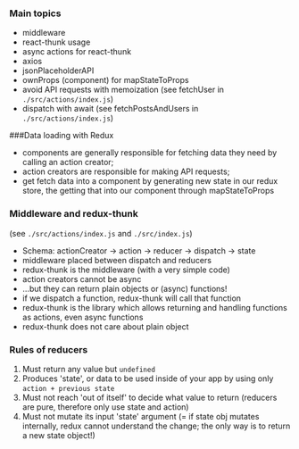 ### Main topics

- middleware
- react-thunk usage
- async actions for react-thunk
- axios
- jsonPlaceholderAPI
- ownProps (component) for mapStateToProps
- avoid API requests with memoization (see fetchUser in `./src/actions/index.js`)
- dispatch with await (see fetchPostsAndUsers in `./src/actions/index.js`)


###Data loading with Redux 

- components are generally responsible for fetching data they need by calling an action creator;
- action creators are responsible for making API requests;
- get fetch data into a component by generating new state in our redux store, the getting that into our component through mapStateToProps


### Middleware and redux-thunk

(see `./src/actions/index.js` and `./src/index.js`)

- Schema: actionCreator -> action -> reducer -> dispatch -> state
- middleware placed between dispatch and reducers
- redux-thunk is the middleware (with a very simple code)
- action creators cannot be async
- ...but they can return plain objects or (async) functions!
- if we dispatch a function, redux-thunk will call that function
- redux-thunk is the library which allows returning and handling functions as actions, even async functions
- redux-thunk does not care about plain object

### Rules of reducers

1. Must return any value but `undefined`
2. Produces 'state', or data to be used inside of your app by using only `action + previous state`
3. Must not reach 'out of itself' to decide what value to return (reducers are pure, therefore only use state and action)
4. Must not mutate its input 'state' argument (= if state obj mutates internally, redux cannot understand the change; the only way is to return a new state object!)